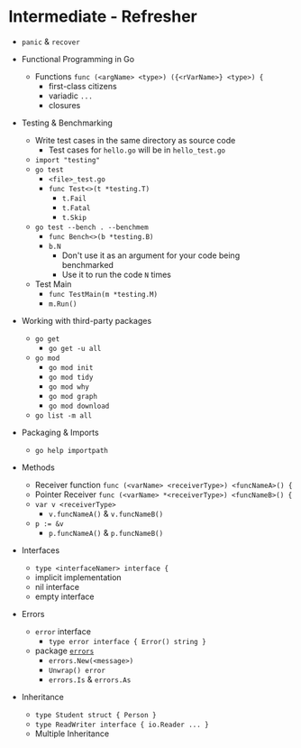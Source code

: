 # Intermediate - Refresher

- `panic` & `recover`

- Functional Programming in Go
  - Functions `func (<argName> <type>) ({<rVarName>} <type>) {`
    - first-class citizens
    - variadic `...`
    - closures

- Testing & Benchmarking
  - Write test cases in the same directory as source code
    - Test cases for `hello.go` will be in `hello_test.go`
  - `import "testing"`
  - `go test`
    - `<file>_test.go`
    - `func Test<>(t *testing.T)`
      - `t.Fail`
      - `t.Fatal`
      - `t.Skip`
  - `go test --bench . --benchmem`
    - `func Bench<>(b *testing.B)`
    - `b.N`
      - Don't use it as an argument for your code being benchmarked
      - Use it to run the code `N` times
  - Test Main
    - `func TestMain(m *testing.M)`
    - `m.Run()`

- Working with third-party packages
  - `go get`
    - `go get -u all`
  - `go mod`
    - `go mod init`
    - `go mod tidy`
    - `go mod why`
    - `go mod graph`
    - `go mod download`
  - `go list -m all`

- Packaging & Imports
  - `go help importpath`

- Methods
  - Receiver function `func (<varName> <receiverType>) <funcNameA>() {`
  - Pointer Receiver `func (<varName> *<receiverType>) <funcNameB>() {`
  - `var v <receiverType>`
    - `v.funcNameA()` & `v.funcNameB()`
  - `p := &v`
    - `p.funcNameA()` & `p.funcNameB()`

- Interfaces
  - `type <interfaceNamer> interface {`
  - implicit implementation
  - nil interface
  - empty interface

- Errors
  - `error` interface
    - `type error interface { Error() string }`
  - package [`errors`](https://golang.org/pkg/errors/)
    - `errors.New(<message>)`
    - `Unwrap() error`
    - `errors.Is` & `errors.As`

- Inheritance
  - `type Student struct { Person }`
  - `type ReadWriter interface { io.Reader ... }`
  - Multiple Inheritance
